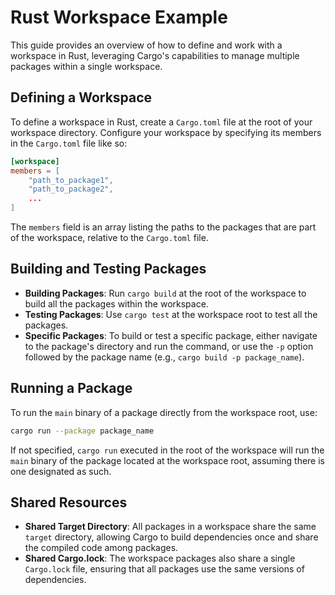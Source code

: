 # Rust Workspace Example

This guide provides an overview of how to define and work with a workspace in Rust, leveraging Cargo's capabilities to manage multiple packages within a single workspace.

## Defining a Workspace

To define a workspace in Rust, create a `Cargo.toml` file at the root of your workspace directory. Configure your workspace by specifying its members in the `Cargo.toml` file like so:

```toml
[workspace]
members = [
    "path_to_package1",
    "path_to_package2",
    ...
]
```

The `members` field is an array listing the paths to the packages that are part of the workspace, relative to the `Cargo.toml` file.

## Building and Testing Packages

- **Building Packages**: Run `cargo build` at the root of the workspace to build all the packages within the workspace.
- **Testing Packages**: Use `cargo test` at the workspace root to test all the packages.
- **Specific Packages**: To build or test a specific package, either navigate to the package's directory and run the command, or use the `-p` option followed by the package name (e.g., `cargo build -p package_name`).

## Running a Package

To run the `main` binary of a package directly from the workspace root, use:

```bash
cargo run --package package_name
```

If not specified, `cargo run` executed in the root of the workspace will run the `main` binary of the package located at the workspace root, assuming there is one designated as such.

## Shared Resources

- **Shared Target Directory**: All packages in a workspace share the same `target` directory, allowing Cargo to build dependencies once and share the compiled code among packages.
- **Shared Cargo.lock**: The workspace packages also share a single `Cargo.lock` file, ensuring that all packages use the same versions of dependencies.
